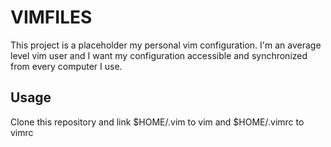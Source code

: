 VIMFILES
========
This project is a placeholder my personal vim configuration. I'm an average 
level vim user and I want my configuration accessible and synchronized from every 
computer I use.

Usage
-----
Clone this repository and link $HOME/.vim to vim and 
$HOME/.vimrc to vimrc


